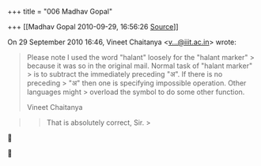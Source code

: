 +++
title = "006 Madhav Gopal"

+++
[[Madhav Gopal	2010-09-29, 16:56:26 [Source](https://groups.google.com/g/bvparishat/c/fqLVDoS6wK0)]]



On 29 September 2010 16:46, Vineet Chaitanya \<[v...@iiit.ac.in]()\> wrote:  

> Please note I used the word "halant" loosely for the "halant marker" > because it was so in the original mail. Normal task of "halant marker" > is to subtract the immediately preceding "अ". If there is no preceding > "अ" then one is specifying impossible operation. Other languages might > overload the symbol to do some other function.  
>   
> Vineet Chaitanya

> 
> > 
> > 
> > 
> > That is absolutely correct, Sir. >
> 
> > 





